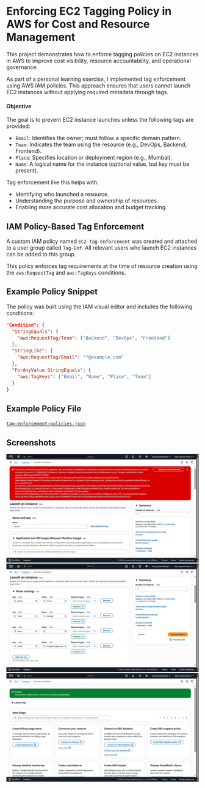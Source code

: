 # Enforcing EC2 Tagging Policy in AWS for Cost and Resource Management

This project demonstrates how to enforce tagging policies on EC2 instances in AWS to improve cost visibility, resource accountability, and operational governance.

As part of a personal learning exercise, I implemented tag enforcement using AWS IAM policies. This approach ensures that users cannot launch EC2 instances without applying required metadata through tags.

#### Objective

The goal is to prevent EC2 instance launches unless the following tags are provided:

- `Email`: Identifies the owner; must follow a specific domain pattern.
- `Team`: Indicates the team using the resource (e.g., DevOps, Backend, Frontend).
- `Place`: Specifies location or deployment region (e.g., Mumbai).
- `Name`: A logical name for the instance (optional value, but key must be present).

Tag enforcement like this helps with:

- Identifying who launched a resource.
- Understanding the purpose and ownership of resources.
- Enabling more accurate cost allocation and budget tracking.

## IAM Policy-Based Tag Enforcement

A custom IAM policy named `EC2-Tag-Enforcement` was created and attached to a user group called `Tag-Enf`. All relevant users who launch EC2 instances can be added to this group.

This policy enforces tag requirements at the time of resource creation using the `aws:RequestTag` and `aws:TagKeys` conditions.

## Example Policy Snippet

The policy was built using the IAM visual editor and includes the following conditions:

```json
"Condition": {
  "StringEquals": {
    "aws:RequestTag/Team": ["Backend", "DevOps", "Frontend"]
  },
  "StringLike": {
    "aws:RequestTag/Email": "*@example.com"
  },
  "ForAnyValue:StringEquals": {
    "aws:TagKeys": ["Email", "Name", "Place", "Team"]
  }
}
```
## Example Policy File
[`tag-enforcement-policies.json`](tag-enforcement-policies.json)

## Screenshots
![](screenshot/1751723052906.jpg)
![](screenshot/1751723052577.jpg)
![](screenshot/1751723052800.jpg)

